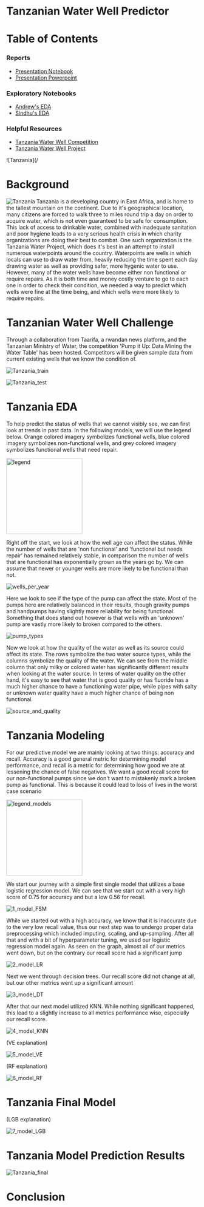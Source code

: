 # Tanzanian Water Well Predictor


# Table of Contents

### Reports
- [Presentation Notebook](https://github.com/awyeh64/Tanzanian_Water_Well_Predictor/blob/main/notebooks/report/report.ipynb)
- [Presentation Powerpoint]( https://github.com/awyeh64/Tanzanian_Water_Well_Predictor/blob/main/reports/Tanzanian_Water_Well_Data_Presentation.pdf )

### Exploratory Notebooks
- [Andrew's EDA]( https://github.com/awyeh64/Tanzanian_Water_Well_Predictor/blob/main/notebooks/exploratory/ayeh_eda.ipynb )
- [Sindhu's EDA]( https://github.com/awyeh64/Tanzanian_Water_Well_Predictor/blob/main/notebooks/exploratory/Sindhu_EDA.ipynb )

### Helpful Resources
- [Tanzania Water Well Competition](https://www.drivendata.org/competitions/7/pump-it-up-data-mining-the-water-table/page/23/)
- [Tanzania Water Well Project ]( https://www.tanzaniawaterproject.org/ )

![Tanzania](/

# Background
![Tanzania](/reports/figures/Tanzania.jpg)
Tanzania is a developing country in East Africa, and is home to the tallest mountain on the continent.  Due to it's geographical location, many citizens are forced to walk three to miles round trip a day on order to acquire water, which is not even guaranteed to be safe for consumption.  This lack of access to drinkable water, combined with inadequate sanitation and poor hygiene leads to a very serious health crisis in which charity organizations are doing their best to combat.  One such organization is the Tanzania Water Project, which does it's best in an attempt to install numerous waterpoints around the country.  Waterpoints are wells in which locals can use to draw water from, heavily reducing the time spent each day drawing water as well as providing safer, more hygenic water to use.  However, many of the water wells have become either non functional or require repairs.  As it is both time and money costly venture to go to each one in order to check their condition, we needed a way to predict which wells were fine at the time being, and which wells were more likely to require repairs.

# Tanzanian Water Well Challenge

Through a collaboration from Taarifa, a rwandan news platform, and the Tanzanian Ministry of Water, the competition 'Pump it Up: Data Mining the Water Table' has been hosted.  Competitors will be given sample data from current existing wells that we know the condition of.

![Tanzania_train](/reports/figures/Tanzania_train.jpg)



![Tanzania_test](/reports/figures/Tanzania_test.jpg)


# Tanzania EDA

To help predict the status of wells that we cannot visibly see, we can first look at trends in past data.  In the following models, we will use the legend below.  Orange colored imagery symbolizes functional wells, blue colored imagery symbolizes non-functional wells, and grey colored imagery symbolizes functional wells that need repair.

<img src = '/reports/figures/legend.png' alt = 'legend' width = '200'>

Right off the start, we look at how the well age can affect the status.  While the number of wells that are 'non functional' and 'functional but needs repair' has remained relatively stable, in comparison the number of wells that are functional has exponentially grown as the years go by.  We can assume that newer or younger wells are more likely to be functional than not.

![wells_per_year](/reports/figures/wells_per_year.png)

Here we look to see if the type of the pump can affect the state.  Most of the pumps here are relatively balanced in their results, though gravity pumps and handpumps having slightly more reliability for being functional.  Something that does stand out however is that wells with an 'unknown' pump are vastly more likely to broken compared to the others.

![pump_types](/reports/figures/pump_types.png)

Now we look at how the quality of the water as well as its source could affect its state.  The rows symbolize the two water source types, while the columns symbolize the quality of the water.  We can see from the middle column that only milky or colored water has significantly different results when looking at the water source.  In terms of water quality on the other hand, it's easy to see that water that is good quality or has fluoride has a much higher chance to have a functioning water pipe, while pipes with salty or unknown water quality have a much higher chance of being non functional.

![source_and_quality](/reports/figures/source_and_quality.png)


# Tanzania Modeling

For our predictive model we are mainly looking at two things: accuracy and recall.  Accuracy is a good general metric for determining model performance, and recall is a metric for determining how good we are at lessening the chance of false negatives.  We want a good recall score for our non-functional pumps since we don't want to mistakenly mark a broken pump as functional.  This is because it could lead to loss of lives in the worst case scenario

<img src = '/reports/figures/legend_models.png' alt = 'legend_models' width = '200'>

We start our journey with a simple first single model that utilizes a base logistic regression model.  We can see that we start out with a very high score of 0.75 for accuracy and but a low 0.56 for recall.

![1_model_FSM](/reports/figures/1_model_FSM.png)

While we started out with a high accuracy, we know that it is inaccurate due to the very low recall value, thus our next step was to undergo proper data preprocessing which included imputing, scaling, and up-sampling.  After all that and with a bit of hyperparameter tuning, we used our logistic regression model again.  As seen on the graph, almost all of our metrics went down, but on the contrary our recall score had a significant jump

![2_model_LR](/reports/figures/2_model_LR.png)

Next we went through decision trees.  Our recall score did not change at all, but our other metrics went up a significant amount

![3_model_DT](/reports/figures/3_model_DT.png)

After that our next model utilized KNN.  While nothing significant happened, this lead to a slightly increase to all metrics performance wise, especially our recall score.

![4_model_KNN](/reports/figures/4_model_KNN.png)

(VE explanation)

![5_model_VE](/reports/figures/5_model_VE.png)

(RF explanation)

![6_model_RF](/reports/figures/6_model_RF.png)

# Tanzania Final Model

(LGB explanation)

![7_model_LGB](/reports/figures/7_model_LGB.png)


# Tanzania Model Prediction Results



![Tanzania_final](/reports/figures/Tanzania_final.jpg)


# Conclusion
